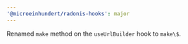 ```yaml
---
'@microeinhundert/radonis-hooks': major
---
```


Renamed `make` method on the `useUrlBuilder` hook to `make\$`.
